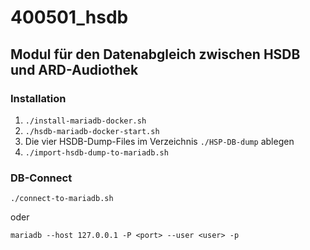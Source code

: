 # 400501_hsdb

## Modul für den Datenabgleich zwischen HSDB und ARD-Audiothek

### Installation
1. ```./install-mariadb-docker.sh```
2. ```./hsdb-mariadb-docker-start.sh```
3. Die vier HSDB-Dump-Files im Verzeichnis ```./HSP-DB-dump``` ablegen
4. ```./import-hsdb-dump-to-mariadb.sh```

### DB-Connect
```
./connect-to-mariadb.sh 
```
oder
``` 
mariadb --host 127.0.0.1 -P <port> --user <user> -p
```
